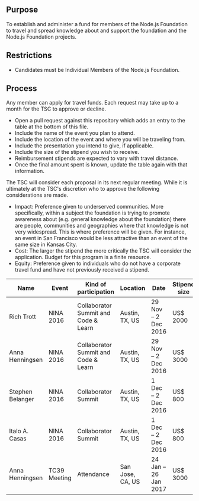 ## Purpose

To establish and administer a fund for members of the Node.js
Foundation to travel and spread knowledge about and support the foundation
and the Node.js Foundation projects.

## Restrictions

* Candidates must be Individual Members of the Node.js Foundation.

## Process

Any member can apply for travel funds. Each request may take up to a month
for the TSC to approve or decline.

* Open a pull request against this repository which adds an entry to the table at the bottom of this file.
 * Include the name of the event you plan to attend.
 * Include the location of the event and where you will be traveling from.
 * Include the presentation you intend to give, if applicable.
 * Include the size of the stipend you wish to receive.
  * Reimbursement stipends are expected to vary with travel distance.
* Once the final amount spent is known, update the table again with that information.

The TSC will consider each proposal in its next regular meeting. While it is
ultimately at the TSC's discretion who to approve the following considerations
are made.

* Impact: Preference given to underserved communities. More specifically,
within a subject the foundation is trying to promote awareness about (e.g.
general knowledge about the foundation) there are people, communities and
geographies where that knowledge is not very widespread. This is where
preference will be given. For instance, an event in San Francisco would be
less attractive than an event of the same size in Kansas City.
* Cost: The larger the stipend the more critically the TSC will consider the application.
Budget for this program is a finite resource.
* Equity: Preference given to individuals who do not have a corporate travel fund and have
not previously received a stipend.

Name | Event | Kind of participation | Location | Date | Stipend size
---- | ----- | --------------------- | -------- | ---- | ------------
Rich Trott | NINA 2016 | Collaborator Summit and Code & Learn | Austin, TX, US | 29 Nov – 2 Dec 2016 | US$ 2000
Anna Henningsen | NINA 2016 | Collaborator Summit and Code & Learn | Austin, TX, US | 29 Nov – 2 Dec 2016 | US$ 3000
Stephen Belanger | NINA 2016 | Collaborator Summit | Austin, TX, US | 1 Dec – 2 Dec 2016 | US$ 800
Italo A. Casas | NINA 2016 | Collaborator Summit | Austin, TX, US | 1 Dec – 2 Dec 2016 | US$ 800
Anna Henningsen | TC39 Meeting | Attendance | San Jose, CA, US | 24 Jan – 26 Jan 2017 | US$ 3000
